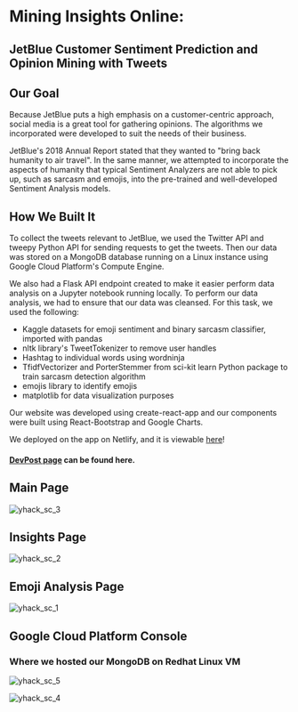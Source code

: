 # Mining Insights Online:
## JetBlue Customer Sentiment Prediction and Opinion Mining with Tweets

## Our Goal
Because JetBlue puts a high emphasis on a customer-centric approach, social media is a great tool for gathering opinions. The algorithms we incorporated were developed to suit the needs of their business.

JetBlue's 2018 Annual Report stated that they wanted to "bring back humanity to air travel". In the same manner, we attempted to incorporate the aspects of humanity that typical Sentiment Analyzers are not able to pick up, such as sarcasm and emojis, into the pre-trained and well-developed Sentiment Analysis models.

## How We Built It
To collect the tweets relevant to JetBlue, we used the Twitter API and tweepy Python API for sending requests to get the tweets. Then our data was stored on a MongoDB database running on a Linux instance using Google Cloud Platform's Compute Engine.

We also had a Flask API endpoint created to make it easier perform data analysis on a Jupyter notebook running locally. To perform our data analysis, we had to ensure that our data was cleansed. For this task, we used the following:
* Kaggle datasets for emoji sentiment and binary sarcasm classifier, imported with pandas
* nltk library's TweetTokenizer to remove user handles
* Hashtag to individual words using wordninja
* TfidfVectorizer and PorterStemmer from sci-kit learn Python package to train sarcasm detection algorithm
* emojis library to identify emojis
* matplotlib for data visualization purposes

Our website was developed using create-react-app and our components were built using React-Bootstrap and Google Charts.

We deployed on the app on Netlify, and it is viewable [here](http://mininginsights.online)!

#### [DevPost page](https://devpost.com/software/mininginsights-online-for-jetblue) can be found here.

## Main Page

![yhack_sc_3](https://user-images.githubusercontent.com/20134674/67991987-7808d880-fc11-11e9-87cf-c5a17ca03465.png)

## Insights Page

![yhack_sc_2](https://user-images.githubusercontent.com/20134674/67991988-7808d880-fc11-11e9-9b2e-aed13f0b642a.png)

## Emoji Analysis Page

![yhack_sc_1](https://user-images.githubusercontent.com/20134674/67991989-7808d880-fc11-11e9-9735-bf8ffc5bca78.png)

## Google Cloud Platform Console

### Where we hosted our MongoDB on Redhat Linux VM

![yhack_sc_5](https://user-images.githubusercontent.com/20134674/67992887-e56a3880-fc14-11e9-9ff2-77ee62103ab5.png)

![yhack_sc_4](https://user-images.githubusercontent.com/20134674/67992888-e56a3880-fc14-11e9-8dc9-4166071f8148.png)


